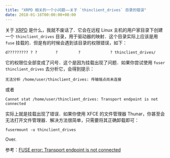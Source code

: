 ```yaml
---
title: "XRPD 相关的一个小问题——关于 `thinclient_drives` 目录的错误"
date: 2018-01-16T00:00:00+08:00
---
```


关于 [XRPD](http://www.xrdp.org) 是什么，我就不废话了．它会在远程 Linux 主机的用户家目录下创建一个 `thinclient_drives` 目录，用于驱动器的映射．这个目录实际上应该是用 `fuse` 挂载的．但是有的时候会遇到该目录的权限错误，如下：

```text
d????????? ? ?        ?         ?             ? thinclient_drives/
```

它的权限位全部变成了问号．这个是因为挂载出现了问题．如果你尝试使用 `fuser thinclient_drives` 去分析它，会得到提示：

```text
无法分析 /home/user/thinclient_drives: 传输端点尚未连接
```

或者

```text
Cannot stat /home/user/thinclient_drives: Transport endpoint is not connected
```

实际上就是挂载出现了错误．如果你使用 XFCE 的文件管理器 Thunar，你甚至会无法打开文件管理器．解决方法很简单，只需要将其正确卸载即可：

```shell
fusermount -u thinclient_drives
```

Over.

参考：[FUSE error: Transport endpoint is not connected](https://stackoverflow.com/questions/16002539/fuse-error-transport-endpoint-is-not-connected)

